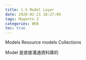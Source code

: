 ```yaml
---
title: 1.5 Model Layer
date: 2020-02-21 16:27:09
tags: Magento 2
categories: WEB
toc: true
---
```


Models
Resource models
Collections

<!-- more -->

Model 是直接溝通資料庫的
